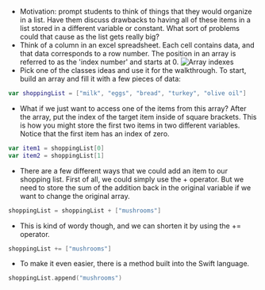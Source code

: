 - Motivation: prompt students to think of things that they would organize in a list. Have them discuss drawbacks to having all of these items in a list stored in a different variable or constant. What sort of problems could that cause as the list gets really big?
- Think of a column in an excel spreadsheet. Each cell contains data, and that data corresponds to a row number. The position in an array is referred to as the 'index number' and starts at 0.
![Array indexes](http://www.cs.grinnell.edu/~walker/courses/152.sp01/n-sqr-sort-1.gif)
- Pick one of the classes ideas and use it for the walkthrough. To start, build an array and fill it with a few pieces of data:
```Swift
var shoppingList = ["milk", "eggs", "bread", "turkey", "olive oil"]
```
- What if we just want to access one of the items from this array? After the array, put the index of the target item inside of square brackets. This is how you might store the first two items in two different variables. Notice that the first item has an index of zero.
```Swift
var item1 = shoppingList[0]
var item2 = shoppingList[1]
```
- There are a few different ways that we could add an item to our shopping list. First of all, we could simply use the + operator. But we need to store the sum of the addition back in the original variable if we want to change the original array.
```Swift
shoppingList = shoppingList + ["mushrooms"]
```
- This is kind of wordy though, and we can shorten it by using the += operator.
```Swift
shoppingList += ["mushrooms"]
```
- To make it even easier, there is a method built into the Swift language.
```Swift
shoppingList.append("mushrooms")
```
